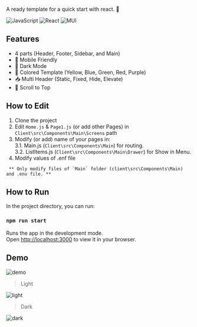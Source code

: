 A ready template for a quick start with react. 🚀

![JavaScript](https://img.shields.io/badge/javascript-%23323330.svg?style=for-the-badge&logo=javascript&logoColor=%23F7DF1E) ![React](https://img.shields.io/badge/react-%2320232a.svg?style=for-the-badge&logo=react&logoColor=%2361DAFB) ![MUI](https://img.shields.io/badge/MUI-%230081CB.svg?style=for-the-badge&logo=mui&logoColor=white)

## Features

- 4 parts (Header, Footer, Sidebar, and Main)
- 📱 Mobile Friendly
- 🌙 Dark Mode
- 🎨 Colored Template (Yellow, Blue, Green, Red, Purple)
- 📥 Multi Header (Static, Fixed, Hide, Elevate)
- 📍 Scroll to Top

## How to Edit

1. Clone the project
2. Edit `Home.js` & `Page1.js` (or add other Pages) in `Client\src\Components\Main\Screens` path
3. Modify (or add) name of your pages in: \
   3.1. Main.js (`Client\src\Components\Main`) for routing. \
   3.2. ListItems.js (`Client\src\Components\Main\Drawer`) for Show in Menu.
4. Modify values of .enf file

```
 ** Only modify files of `Main` folder (client\src\Components\Main) and .env file. **
```

## How to Run

In the project directory, you can run:

### `npm run start`

Runs the app in the development mode.\
Open [http://localhost:3000](http://localhost:3000) to view it in your browser.

## Demo

![demo](https://www.aionchain.co/github/main.jpg)

> Light

![light](https://www.aionchain.co/github/light.jpg)

> Dark

![dark](https://www.aionchain.co/github/dark.jpg)

